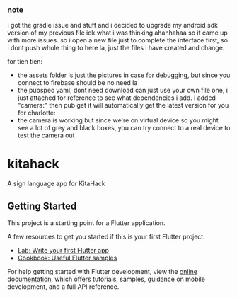 ### note
i got the gradle issue and stuff and i decided to upgrade my android sdk version of my previous file idk what i was thinking ahahhahaa so it came up with more issues. so i open a new file just to complete the interface first, so i dont push whole thing to here la, just the files i have created and change.

for tien tien:
- the assets folder is just the pictures in case for debugging, but since you connect to firebase should be no need la
- the pubspec yaml, dont need download can just use your own file one, i just attached for reference to see what dependencies i add. i added "camera:" then pub get it will automatically get the latest version for you
for charlotte:
- the camera is working but since we're on virtual device so you might see a lot of grey and black boxes, you can try connect to a real device to test the camera out

# kitahack

A sign language app for KitaHack

## Getting Started

This project is a starting point for a Flutter application.

A few resources to get you started if this is your first Flutter project:

- [Lab: Write your first Flutter app](https://docs.flutter.dev/get-started/codelab)
- [Cookbook: Useful Flutter samples](https://docs.flutter.dev/cookbook)

For help getting started with Flutter development, view the
[online documentation](https://docs.flutter.dev/), which offers tutorials,
samples, guidance on mobile development, and a full API reference.
